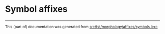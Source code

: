 
# Symbol affixes

* * *

<small>This (part of) documentation was generated from [src/fst/morphology/affixes/symbols.lexc](https://github.com/giellalt/lang-luo/blob/main/src/fst/morphology/affixes/symbols.lexc)</small>
